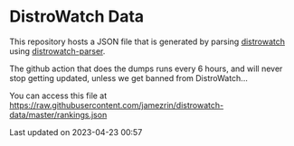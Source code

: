 # DistroWatch Data

This repository hosts a JSON file that is generated by parsing [distrowatch](https://distrowatch.com) using [distrowatch-parser](https://github.com/jamezrin/distrowatch-parser).

The github action that does the dumps runs every 6 hours, and will never stop getting updated, unless we get banned from DistroWatch...

You can access this file at https://raw.githubusercontent.com/jamezrin/distrowatch-data/master/rankings.json

Last updated on 2023-04-23 00:57
